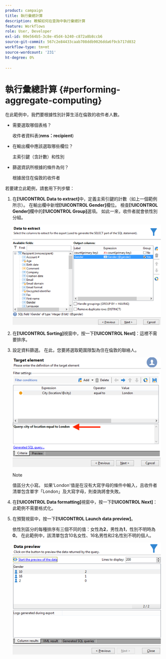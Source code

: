 ```yaml
---
product: campaign
title: 執行彙總計算
description: 瞭解如何在查詢中執行彙總計算
feature: Workflows
role: User, Developer
exl-id: 00e564b5-3c8e-45d4-b240-c872a8b8ccb6
source-git-commit: 567c2e84433caab708ddb9026dda6f9cb717d032
workflow-type: tm+mt
source-wordcount: '231'
ht-degree: 0%

---
```


# 執行彙總計算 {#performing-aggregate-computing}

在此範例中，我們要根據性別計算生活在倫敦的收件者人數。

* 需要選取哪個表格？

  收件者資料表(**nms：recipient**)

* 在輸出欄中應該選取哪些欄位？

  主索引鍵（含計數）和性別

* 篩選資訊所根據的條件為何？

  根據居住在倫敦的收件者

若要建立此範例，請套用下列步驟：

1. 在&#x200B;**[!UICONTROL Data to extract]**&#x200B;中，定義主索引鍵的計數（如上一個範例所示）。 在輸出欄中新增&#x200B;**[!UICONTROL Gender]**&#x200B;欄位。 檢查&#x200B;**[!UICONTROL Gender]**&#x200B;欄中的&#x200B;**[!UICONTROL Group]**&#x200B;選項。 如此一來，收件者就會依性別分組。

   ![](assets/query_editor_nveau_27.png)

1. 在&#x200B;**[!UICONTROL Sorting]**&#x200B;視窗中，按一下&#x200B;**[!UICONTROL Next]**：這裡不需要排序。
1. 設定資料篩選。 在此，您要將選取範圍限製為住在倫敦的聯絡人。

   ![](assets/query_editor_22.png)

   >[!NOTE]
   >
   >值區分大小寫。 如果&#39;London&#39;值是在沒有大寫字母的條件中輸入，且收件者清單包含單字「London」及大寫字母，則查詢將會失敗。

1. 在&#x200B;**[!UICONTROL Data formatting]**&#x200B;視窗中，按一下&#x200B;**[!UICONTROL Next]**：此範例不需要格式化。
1. 在預覽視窗中，按一下&#x200B;**[!UICONTROL Launch data preview]**。

   依性別區分的每種排序有三個不同的值：女性為&#x200B;**2**，男性為&#x200B;**1**，性別不明時為&#x200B;**0**。 在此範例中，該清單包含10名女性、16名男性和2名性別不明的個人。

   ![](assets/query_editor_agregat_04.png)

